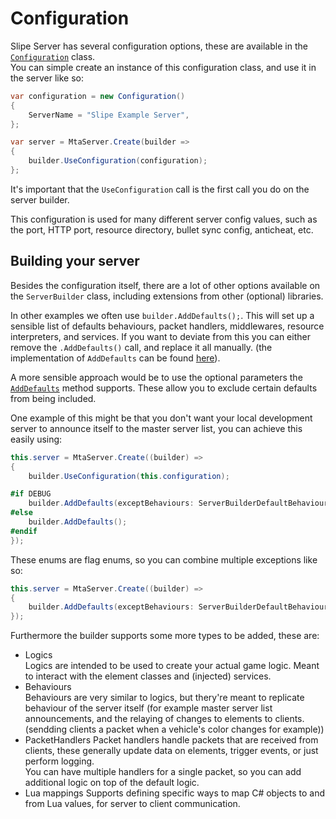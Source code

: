 # Configuration

Slipe Server has several configuration options, these are available in the [`Configuration`](/api/server/SlipeServer.Server.Configuration.html) class.   
You can simple create an instance of this configuration class, and use it in the server like so:
```cs
var configuration = new Configuration()
{
    ServerName = "Slipe Example Server",
};

var server = MtaServer.Create(builder =>
{
    builder.UseConfiguration(configuration);
};
```

It's important that the `UseConfiguration` call is the first call you do on the server builder.  

This configuration is used for many different server config values, such as the port, HTTP port, resource directory, bullet sync config, anticheat, etc.

## Building your server
Besides the configuration itself, there are a lot of other options available on the `ServerBuilder` class, including extensions from other (optional) libraries.  

In other examples we often use `builder.AddDefaults();`. This will set up a sensible list of defaults behaviours, packet handlers, middlewares, resource interpreters, and services. If you want to deviate from this you can either remove the `.AddDefaults()` call, and replace it all manually. (the implementation of `AddDefaults` can be found [here](https://github.com/mta-slipe/Slipe-Server/blob/master/SlipeServer.Server/ServerBuilders/DefaultServerBuilderExtensions.cs)).  

A more sensible approach would be to use the optional parameters the [`AddDefaults`](/api/server/SlipeServer.Server.ServerBuilders.DefaultServerBuilderExtensions.html#SlipeServer_Server_ServerBuilders_DefaultServerBuilderExtensions_AddDefaults_SlipeServer_Server_ServerBuilders_ServerBuilder_SlipeServer_Server_ServerBuilders_ServerBuilderDefaultPacketHandlers_SlipeServer_Server_ServerBuilders_ServerBuilderDefaultBehaviours_SlipeServer_Server_ServerBuilders_ServerBuilderDefaultServices_SlipeServer_Server_ServerBuilders_ServerBuilderDefaultMiddleware_SlipeServer_Server_ServerBuilders_ServerBuilderDefaultResourceInterpreters_) method supports. These allow you to exclude certain defaults from being included.

One example of this might be that you don't want your local development server to announce itself to the master server list, you can achieve this easily using:
```cs
this.server = MtaServer.Create((builder) =>
{
    builder.UseConfiguration(this.configuration);

#if DEBUG
    builder.AddDefaults(exceptBehaviours: ServerBuilderDefaultBehaviours.MasterServerAnnouncementBehaviour);
#else
    builder.AddDefaults();
#endif
});
```

These enums are flag enums, so you can combine multiple exceptions like so:
```cs
this.server = MtaServer.Create((builder) =>
{
    builder.AddDefaults(exceptBehaviours: ServerBuilderDefaultBehaviours.MasterServerAnnouncementBehaviour | ServerBuilderDefaultBehaviours.LocalServerAnnouncementBehaviour);
});
```

Furthermore the builder supports some more types to be added, these are:
- Logics  
  Logics are intended to be used to create your actual game logic. Meant to interact with the element classes and (injected) services.
- Behaviours  
  Behaviours are very similar to logics, but thery're meant to replicate behaviour of the server itself (for example master server list announcements, and the relaying of changes to elements to clients. (sendding clients a packet when a vehicle's color changes for example))
- PacketHandlers
  Packet handlers handle packets that are received from clients, these generally update data on elements, trigger events, or just perform logging.  
  You can have multiple handlers for a single packet, so you can add additional logic on top of the default logic.  
- Lua mappings
  Supports defining specific ways to map C# objects to and from Lua values, for server to client communication.
